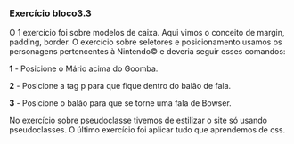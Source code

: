 
### Exercício bloco3.3

O 1 exercício foi sobre modelos de caixa. Aqui vimos o conceito de margin, padding, border.
O exercício sobre seletores e posicionamento usamos os personagens pertencentes à Nintendo© e deveria seguir esses comandos:

**1** - Posicione o Mário acima do Goomba.

**2** - Posicione a tag p para que fique dentro do balão de fala.

**3** - Posicione o balão para que se torne uma fala de Bowser.

No exercício sobre pseudoclasse tivemos de estilizar o site só usando pseudoclasses.
O último exercício foi aplicar tudo que aprendemos de css.